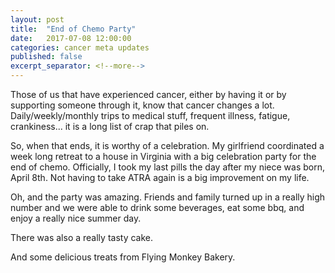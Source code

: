 ```yaml
---
layout: post
title:  "End of Chemo Party"
date:   2017-07-08 12:00:00
categories: cancer meta updates
published: false
excerpt_separator: <!--more-->
---
```

Those of us that have experienced cancer, either by having it or by supporting
someone through it, know that cancer changes a lot. Daily/weekly/monthly trips
to medical stuff, frequent illness, fatigue, crankiness... it is a long list of
crap that piles on.

So, when that ends, it is worthy of a celebration. My girlfriend coordinated a
week long retreat to a house in Virginia with a big celebration party for the
end of chemo. Officially, I took my last pills the day after my niece was born,
April 8th. Not having to take ATRA again is a big improvement on my life.

Oh, and the party was amazing. Friends and family turned up in a really high
number and we were able to drink some beverages, eat some bbq, and enjoy a
really nice summer day.

There was also a really tasty cake.

And some delicious treats from Flying Monkey Bakery.
